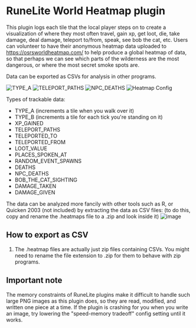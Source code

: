 # RuneLite World Heatmap plugin
This plugin logs each tile that the local player steps on to create a visualization of where they most often travel, gain xp, get loot, die, take damage, deal damage, teleport to/from, speak, see bob the cat, etc. Users can volunteer to have their anonymous heatmap data uploaded to https://osrsworldheatmap.com/ to help produce a global heatmap of data, so that perhaps we can see which parts of the wilderness are the most dangerous, or where the most secret smoke spots are.

Data can be exported as CSVs for analysis in other programs.

![TYPE_A](https://github.com/user-attachments/assets/7c234858-00ad-4973-8885-8781e5759509)
![TELEPORT_PATHS](https://github.com/user-attachments/assets/80fa3310-fa59-4a48-a20e-e866fd5b97b3)
![NPC_DEATHS](https://github.com/user-attachments/assets/5e1a8fc4-5f93-40f6-b5b9-3a2af11e719a)
![Heatmap Config](https://github.com/user-attachments/assets/50ee358e-08f5-46ea-89b8-939f06d9e048)

Types of trackable data:

- TYPE_A (increments a tile when you walk over it)
- TYPE_B (increments a tile for each tick you're standing on it)
- XP_GAINED
- TELEPORT_PATHS
- TELEPORTED_TO
- TELEPORTED_FROM
- LOOT_VALUE
- PLACES_SPOKEN_AT
- RANDOM_EVENT_SPAWNS
- DEATHS
- NPC_DEATHS
- BOB_THE_CAT_SIGHTING
- DAMAGE_TAKEN
- DAMAGE_GIVEN

The data can be analyzed more fancily with other tools such as R, or Quicken 2003 (not included) by extracting the data as CSV files:
(to do this, copy and rename the .heatmaps file to a .zip and look inside it)
![image](https://user-images.githubusercontent.com/70998757/193536404-1aad969d-e2fb-4ab1-af27-3c38be4ac90d.png)

## How to export as CSV

1. The .heatmap files are actually just zip files containing CSVs. You might need to rename the file extension to .zip for them to behave with zip programs.

## Important note

The memory constraints of RuneLite plugins make it difficult to handle such large PNG images as this plugin does, so they are read, modified, and written one piece at a time. If the plugin is crashing for you when you write an image, try lowering the "speed-memory tradeoff" config setting until it works.
